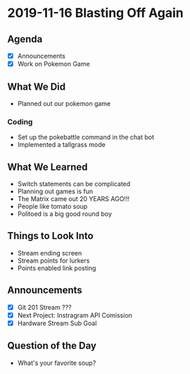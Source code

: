 # 2019-11-16 Blasting Off Again

## Agenda

- [x] Announcements
- [x] Work on Pokemon Game

## What We Did

- Planned out our pokemon game

### Coding

- Set up the pokebattle command in the chat bot
- Implemented a tallgrass mode

## What We Learned

- Switch statements can be complicated
- Planning out games is fun
- The Matrix came out 20 YEARS AGO!!!
- People like tomato soup
- Politoed is a big good round boy

## Things to Look Into

- Stream ending screen
- Stream points for lurkers
- Points enabled link posting

## Announcements

- [x] Git 201 Stream ???
- [x] Next Project: Instragram API Comission
- [x] Hardware Stream Sub Goal

## Question of the Day

- What's your favorite soup?
